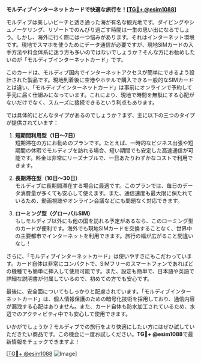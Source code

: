 **モルディブインターネットカードで快適な旅行を！[[TG💪+ @esim1088](https://t.me/s/esim1088)]**

モルディブは美しいビーチと透き通った海が有名な観光地です。ダイビングやシュノーケリング、リゾートでのんびり過ごす時間は一生の思い出になるでしょう。しかし、海外に行く際には一つ悩みがあります。それはインターネット環境です。現地でスマホを使うためにデータ通信が必要ですが、現地SIMカードの入手方法や料金体系に迷う方も多いのではないでしょうか？そんな方にお勧めしたいのが「モルディブインターネットカード」です。

このカードは、モルディブ国内でインターネットアクセスが簡単にできるよう設計された製品です。現地到着後に空港やホテルで購入できる一般的なSIMカードとは違い、「モルディブインターネットカード」は事前にオンラインで予約して手元に届く仕組みになっています。これにより、現地で時間を無駄にする心配がないだけでなく、スムーズに接続できるという利点もあります。

では具体的にどんなタイプがあるのでしょうか？まず、主に以下の三つのタイプが提供されています：

1. **短期間利用型（1日～7日）**  
   短期滞在の方にお勧めのプランです。たとえば、一時的なビジネス出張や短期間の休暇でモルディブを訪れる場合、短い期間でも安定した高速通信が可能です。料金は非常にリーズナブルで、一日あたりわずかなコストで利用できます。

2. **長期滞在型（10日～30日）**  
   モルディブに長期間滞在する場合に最適です。このプランでは、毎日のデータ消費量が多くても安心して使えます。また、通信速度も最大限に保たれているため、動画視聴やオンライン会議などにも問題なく対応できます。

3. **ローミング型（グローバルSIM）**  
   もしモルディブ以外にも他の国を訪れる予定があるなら、このローミング型のカードが便利です。海外でも現地SIMカードを交換することなく、世界中の主要都市でインターネットを利用できます。旅行の幅が広がること間違いなし！

さらに、「モルディブインターネットカード」は使いやすさにもこだわっています。カード自体は非常にコンパクトで、SIMフリーのスマートフォンであればどの機種でも簡単に挿入して使用可能です。また、設定も簡単で、日本語や英語で詳細な説明書が付属しているので、初めての方でも安心です。

最後に、安全面についてもしっかりと配慮されています。「モルディブインターネットカード」は、個人情報保護のための暗号化技術を採用しており、通信内容が漏洩する心配はありません。また、カード自体も防水加工されているため、水辺でのアクティビティ中でも安心して使用できます。

いかがでしょうか？モルディブでの旅行をより快適にしたい方にはぜひ試していただきたい商品です。この機会に一度お試しください。**TG💪+ @esim1088**で最新情報をチェックできますよ！

[[TG💪+ @esim1088](https://t.me/s/esim1088) ![Image](https://i.postimg.cc/Y0z9fWf4/image.png)]